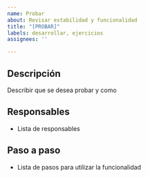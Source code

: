 ```yaml
---
name: Probar
about: Revisar estabilidad y funcionalidad
title: "[PROBAR]"
labels: desarrollar, ejercicios
assignees: ''

---
```


## Descripción

Describir que se desea probar y como

## Responsables

* Lista de responsables

## Paso a paso

* Lista de pasos para utilizar la funcionalidad
